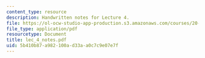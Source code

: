 ```yaml
---
content_type: resource
description: Handwritten notes for Lecture 4.
file: https://ol-ocw-studio-app-production.s3.amazonaws.com/courses/20-410j-molecular-cellular-and-tissue-biomechanics-be-410j-spring-2003/5b410b87a982100ad33aa0c7c9e07e7f_lec_4_notes.pdf
file_type: application/pdf
resourcetype: Document
title: lec_4_notes.pdf
uid: 5b410b87-a982-100a-d33a-a0c7c9e07e7f
---
```


